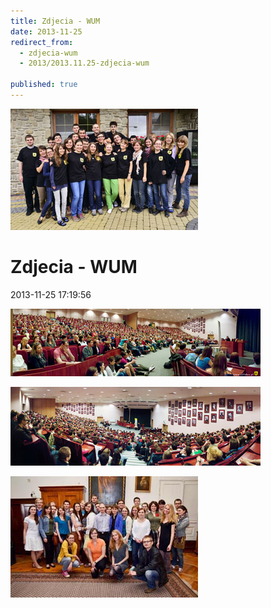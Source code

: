 ```yaml
---
title: Zdjecia - WUM
date: 2013-11-25
redirect_from: 
  - zdjecia-wum
  - 2013/2013.11.25-zdjecia-wum

published: true
---
```



![/assets/posts/2013/2013-11-25-zdjecia-wum/ASK_Soli_Deo04m.jpg](/assets/posts/2013/2013-11-25-zdjecia-wum/ASK_Soli_Deo04m.jpg)

# Zdjecia - WUM

<time>2013-11-25 17:19:56</time>


[](/assets/posts/2013/2013-11-25-zdjecia-wum/ASK_Soli_Deo04.jpg)
[](/assets/posts/2013/2013-11-25-zdjecia-wum/ASK_Soli_Deo04.jpg)


[](/assets/posts/2013/2013-11-25-zdjecia-wum/ASK_Soli_Deo01_fot_Ewa_Wisniewska.jpg)
[![/assets/posts/2013/2013-11-25-zdjecia-wum/ASK_Soli_Deo01m_fot_Ewa_Wisniewska.jpg](/assets/posts/2013/2013-11-25-zdjecia-wum/ASK_Soli_Deo01m_fot_Ewa_Wisniewska.jpg)](/assets/posts/2013/2013-11-25-zdjecia-wum/ASK_Soli_Deo01_fot_Ewa_Wisniewska.jpg)


[](/assets/posts/2013/2013-11-25-zdjecia-wum/ASK_Soli_Deo02_fot_Ewa_Wisniewska.jpg)
[![/assets/posts/2013/2013-11-25-zdjecia-wum/ASK_Soli_Deo02m_fot_Ewa_Wisniewska.jpg](/assets/posts/2013/2013-11-25-zdjecia-wum/ASK_Soli_Deo02m_fot_Ewa_Wisniewska.jpg)](/assets/posts/2013/2013-11-25-zdjecia-wum/ASK_Soli_Deo02_fot_Ewa_Wisniewska.jpg)


[](/assets/posts/2013/2013-11-25-zdjecia-wum/ASK_Soli_Deo05.JPG)
[![/assets/posts/2013/2013-11-25-zdjecia-wum/ASK_Soli_Deo05m.jpg](/assets/posts/2013/2013-11-25-zdjecia-wum/ASK_Soli_Deo05m.jpg)](/assets/posts/2013/2013-11-25-zdjecia-wum/ASK_Soli_Deo05.JPG)


<!--{{json:{"created_date":"2013-11-25 17:19:56","publish_down":"0000-00-00 00:00:00","id":"5336"}}}-->